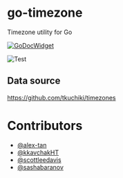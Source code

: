 # go-timezone

Timezone utility for Go

[![GoDocWidget]][GoDocReference]

[GoDocWidget]:https://godoc.org/github.com/tkuchiki/go-timezone?status.svg
[GoDocReference]:https://godoc.org/github.com/tkuchiki/go-timezone

![Test](https://github.com/tkuchiki/go-timezone/workflows/Test/badge.svg)

## Data source

https://github.com/tkuchiki/timezones

# Contributors

- [@alex-tan](https://github.com/alex-tan)
- [@kkavchakHT](https://github.com/kkavchakHT)
- [@scottleedavis](https://github.com/scottleedavis)
- [@sashabaranov](https://github.com/sashabaranov)
